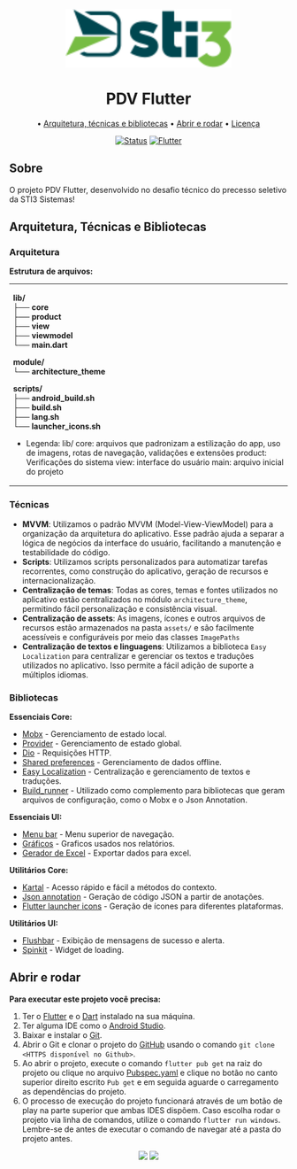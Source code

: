 <div align="center">
  <img width="300" src="assets/image/sti3-logo.png" align="center">
</div>

<div align="center">
    <h1>
      PDV Flutter
    </h1>
</div>



<div align="center">

• [Arquitetura, técnicas e bibliotecas](#arquitetura)
• [Abrir e rodar](#abrir-e-rodar)
• [Licença](#licença)

</div>

<div align="center">

[![Status](https://img.shields.io/badge/Status-Concluido-green)]()
[![Flutter](https://img.shields.io/badge/Flutter-3.24.3-%230066cc)](https://docs.flutter.dev/get-started/install)

</div>

<div align="left">

## Sobre

O projeto PDV Flutter, desenvolvido no desafio técnico do precesso seletivo da STI3 Sistemas!



## Arquitetura, Técnicas e Bibliotecas

### Arquitetura

**Estrutura de arquivos:**

<table>
<tr>
<td>

**lib/**<br/>
**├── core**<br/>
**├── product**<br/>
**├── view**<br/>
**├── viewmodel**<br/>
**└── main.dart**<br/>

**module/**<br/>
**└── architecture_theme**<br/>

**scripts/**<br/>
**├── android_build.sh**<br/>
**├── build.sh**<br/>
**├── lang.sh**<br/>
**└── launcher_icons.sh**<br/>

- Legenda: lib/
  core: arquivos que padronizam a estilização do app, uso de imagens, rotas de navegação, validações e extensões
  product: Verificações do sistema
  view: interface do usuário
  main: arquivo inicial do projeto

</td>
</tr>
</table>

### Técnicas

- **MVVM**: Utilizamos o padrão MVVM (Model-View-ViewModel) para a organização da arquitetura do
  aplicativo. Esse padrão ajuda a separar a lógica de negócios da interface do usuário, facilitando
  a manutenção e testabilidade do código.
- **Scripts**: Utilizamos scripts personalizados para automatizar tarefas recorrentes, como
  construção do aplicativo, geração de recursos e internacionalização.
- **Centralização de temas**: Todas as cores, temas e fontes utilizados no aplicativo estão
  centralizados no módulo `architecture_theme`, permitindo fácil personalização e consistência
  visual.
- **Centralização de assets**: As imagens, ícones e outros arquivos de recursos estão armazenados na
  pasta `assets/` e são facilmente acessíveis e configuráveis por meio das classes `ImagePaths`
- **Centralização de textos e linguagens**: Utilizamos a biblioteca `Easy Localization` para
  centralizar e gerenciar os textos e traduções utilizados no aplicativo. Isso permite a fácil
  adição de suporte a múltiplos idiomas.


### Bibliotecas

**Essenciais Core:**

- [Mobx](https://pub.dev/packages/mobx) - Gerenciamento de estado local.
- [Provider](https://pub.dev/packages/provider) - Gerenciamento de estado global.
- [Dio](https://pub.dev/packages/dio) - Requisições HTTP.
- [Shared preferences](https://pub.dev/packages/hive) - Gerenciamento de dados offline.
- [Easy Localization](https://pub.dev/packages/easy_localization) - Centralização e gerenciamento de
  textos e traduções.
- [Build_runner](https://pub.dev/packages/build_runner) - Utilizado como complemento para
  bibliotecas que geram arquivos de configuração, como o Mobx e o Json Annotation.

**Essenciais UI:**



- [Menu bar](https://pub.dev/packages/menu_bar) - Menu superior de navegação.
- [Gráficos](https://pub.dev/packages/syncfusion_flutter_charts) - Graficos usados nos relatórios.
- [Gerador de Excel](https://pub.dev/packages/syncfusion_flutter_xlsio) - Exportar dados para excel.

**Utilitários Core:**

- [Kartal](https://pub.dev/packages/kartal) - Acesso rápido e fácil a métodos do contexto.
- [Json annotation](https://pub.dev/packages/json_annotation) - Geração de código JSON a partir de
  anotações.
- [Flutter launcher icons](https://pub.dev/packages/flutter_launcher_icons) - Geração de ícones para
  diferentes plataformas.

**Utilitários UI:**

- [Flushbar](https://pub.dev/packages/another_flushbar) - Exibição de mensagens de sucesso e alerta.
- [Spinkit](https://pub.dev/packages/flutter_spinkit) - Widget de loading.

## Abrir e rodar

**Para executar este projeto você precisa:**

1. Ter o [Flutter](https://flutter.dev/docs/get-started/install) e
   o [Dart](https://dart.dev/get-dart) instalado na sua máquina. <br/>
2. Ter alguma IDE como o [Android Studio](https://developer.android.com/studio). <br/>
3. Baixar e instalar o [Git](https://git-scm.com/downloads). <br/>
4. Abrir o Git e clonar o projeto do [GitHub](https://github.com/gabrielmenoi0/pdv_flutter)
   usando o comando `git clone <HTTPS disponível no Github>`. <br/>
5. Ao abrir o projeto, execute o comando `flutter pub get` na raiz do projeto ou clique no
   arquivo [Pubspec.yaml](pubspec.yaml) e clique no botão no canto superior direito
   escrito `Pub get` e em seguida aguarde o carregamento as dependências do projeto. <br/>
6. O processo de execução do projeto funcionará através de um botão de play na parte superior que
   ambas IDES dispõem. Caso escolha rodar o projeto via linha de comandos, utilize o
   comando `flutter run windows`. Lembre-se de antes de executar o comando de navegar até a pasta do projeto
   antes.


</div>

<div align="center">
    <img src="https://forthebadge.com/images/badges/built-with-love.svg" />
    <img src="https://forthebadge.com/images/badges/built-by-developers.svg" />
</div>